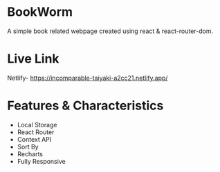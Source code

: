 
# BookWorm
A simple book related webpage created using react & react-router-dom.

# Live Link
Netlify- https://incomparable-taiyaki-a2cc21.netlify.app/

# Features & Characteristics
-  Local Storage 
-  React Router 
-  Context API
-  Sort By
-  Recharts
-  Fully Responsive

